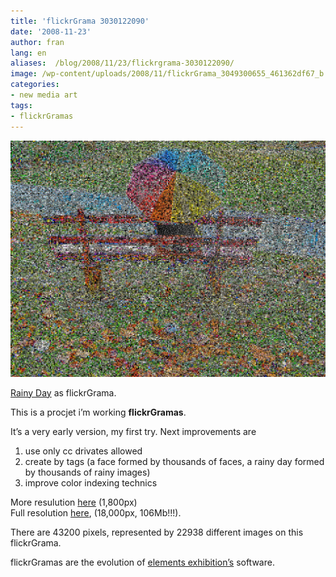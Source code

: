 ```yaml
---
title: 'flickrGrama 3030122090'
date: '2008-11-23'
author: fran
lang: en
aliases:  /blog/2008/11/23/flickrgrama-3030122090/
image: /wp-content/uploads/2008/11/flickrGrama_3049300655_461362df67_b.jpg
categories:
- new media art
tags:
- flickrGramas
---
```

![3049300655_461362df67_b.jpg](3049300655_461362df67_b.jpg)

[Rainy Day](http://www.flickr.com/photos/summerfeelings/3030122090/) as flickrGrama.

This is a procjet i’m working **flickrGramas**.

It’s a very early version, my first try. Next improvements are  
1) use only cc drivates allowed  
2) create by tags (a face formed by thousands of faces, a rainy day formed by thousands of rainy images)  
3) improve color indexing technics

More resulution [here](3049300655_8ca88c85b5_o.jpg) (1,800px)  
Full resolution [here](http://entregas.fransimo.info/flickrGramas/3030122090/fG_3030122090_ps.jpg), (18,000px, 106Mb!!!).

There are 43200 pixels, represented by 22938 different images on this flickrGrama.

flickrGramas are the evolution of [elements exhibition’s](http://elements-barcelona.com/) software.
